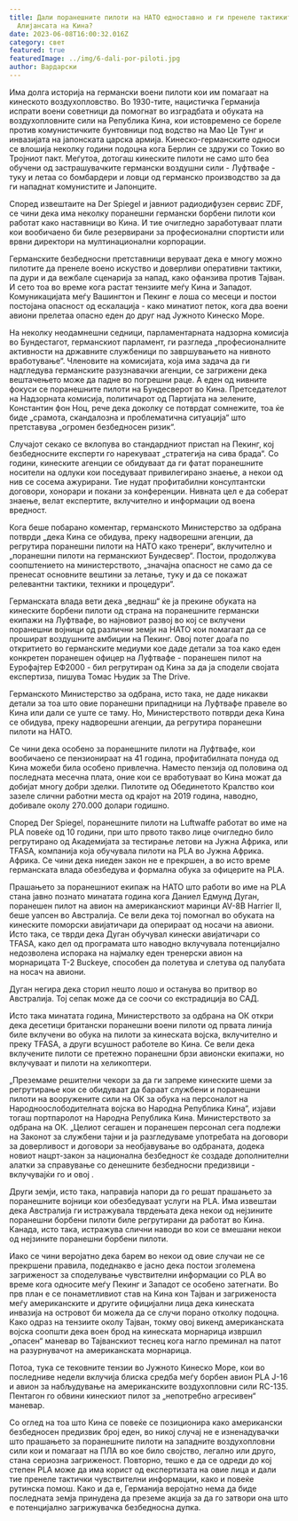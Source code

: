 ```yaml
---
title: Дали поранешните пилоти на НАТО едноставно и ги пренеле тактиките на
  Алијансата на Кина?
date: 2023-06-08T16:00:32.016Z
category: свет
featured: true
featuredImage: ../img/6-dali-por-piloti.jpg
author: Вардарски
---
```

Има долга историја на германски воени пилоти кои им помагаат на кинеското воздухопловство. Во 1930-тите, нацистичка Германија испрати воени советници да помогнат во изградбата и обуката на воздухопловните сили на Република Кина, кои истовремено се бореле против комунистичките бунтовници под водство на Мао Це Тунг и инвазијата на јапонската царска армија. Кинеско-германските односи се влошија неколку години подоцна кога Берлин се здружи со Токио во Тројниот пакт. Меѓутоа, дотогаш кинеските пилоти не само што беа обучени од застрашувачките германски воздушни сили - Луфтвафе - туку и летаа со бомбардери и ловци од германско производство за да ги нападнат комунистите и Јапонците.

Според извештаите на Der Spiegel и јавниот радиодифузен сервис ZDF, се чини дека има неколку поранешни германски борбени пилоти кои работат како наставници во Кина. И тие очигледно заработуваат плати кои вообичаено би биле резервирани за професионални спортисти или врвни директори на мултинационални корпорации.

Германските безбедносни претставници веруваат дека е многу можно пилотите да пренеле воено искуство и доверливи оперативни тактики, па дури и да вежбале сценарија за напад, како офанзива против Тајван. И сето тоа во време кога растат тензиите меѓу Кина и Западот. Комуникацијата меѓу Вашингтон и Пекинг е лоша со месеци и постои постојана опасност од ескалација - како минатиот петок, кога два воени авиони прелетаа опасно еден до друг над Јужното Кинеско Море.

На неколку неодамнешни седници, парламентарната надзорна комисија во Бундестагот, германскиот парламент, ги разгледа „професионалните активности на државните службеници по завршувањето на нивното вработување“. Членовите на комисијата, која има задача да ги надгледува германските разузнавачки агенции, се загрижени дека вештачењето може да падне во погрешни раце. А еден од нивните фокуси се поранешните пилоти на Бундесверот во Кина. Претседателот на Надзорната комисија, политичарот од Партијата на зелените, Константин фон Ноц, рече дека доколку се потврдат сомнежите, тоа ќе биде „срамота, скандалозна и проблематична ситуација“ што претставува „огромен безбедносен ризик“.

Случајот секако се вклопува во стандардниот пристап на Пекинг, кој безбедносните експерти го нарекуваат „стратегија на сива брада“. Со години, кинеските агенции се обидуваат да ги фатат поранешните носители на одлуки кои поседуваат привилегирано знаење, а некои од нив се сосема ажурирани. Тие нудат профитабилни консултантски договори, хонорари и покани за конференции. Нивната цел е да соберат знаење, велат експертите, вклучително и информации од воена вредност.

Кога беше побарано коментар, германското Министерство за одбрана потврди „дека Кина се обидува, преку надворешни агенции, да регрутира поранешни пилоти на НАТО како тренери“, вклучително и „поранешни пилоти на германскиот Бундесвер“. Постои, продолжува соопштението на министерството, „значајна опасност не само да се пренесат основните вештини за летање, туку и да се покажат релевантни тактики, техники и процедури“.

Германската влада вети дека „веднаш“ ќе ја прекине обуката на кинеските борбени пилоти од страна на поранешните германски екипажи на Луфтвафе, во најновиот развој во кој се вклучени поранешни војници од различни земји на НАТО кои помагаат да се прошират воздушните амбиции на Пекинг. Овој потег доаѓа по откритието во германските медиуми кое даде детали за тоа како еден конкретен поранешен офицер на Луфтвафе - поранешен пилот на Еурофајтер ЕФ2000 - бил регрутиран од Кина за да ја сподели својата експертиза, пишува Томас Њудик за The Drive.

Германското Министерство за одбрана, исто така, не даде никакви детали за тоа што овие поранешни припадници на Луфтвафе правеле во Кина или дали се уште се таму. Но, Министерството потврди дека Кина се обидува, преку надворешни агенции, да регрутира поранешни пилоти на НАТО.

Се чини дека особено за поранешните пилоти на Луфтвафе, кои вообичаено се пензионираат на 41 година, профитабилната понуда од Кина можеби била особено привлечна. Наместо пензија од половина од последната месечна плата, оние кои се вработуваат во Кина можат да добијат многу добри зделки. Пилотите од Обединетото Кралство кои зазеле слични работни места од крајот на 2019 година, наводно, добивале околу 270.000 долари годишно.

Според Der Spiegel, поранешните пилоти на Luftwaffe работат во име на PLA повеќе од 10 години, при што првото такво лице очигледно било регрутирано од Академијата за тестирање летови на Јужна Африка, или TFASA, компанија која обучувала пилоти на PLA во Јужна Африка. Африка. Се чини дека ниеден закон не е прекршен, а во исто време германската влада обезбедува и формална обука за офицерите на PLA.

Прашањето за поранешниот екипаж на НАТО што работи во име на PLA стана јавно познато минатата година кога Даниел Едмунд Дуган, поранешен пилот на авион на американскиот маринци AV-8B Harrier II, беше уапсен во Австралија. Се вели дека тој помогнал во обуката на кинеските поморски авијатичари да оперираат од носачи на авиони. Исто така, се тврди дека Дуган обучувал кинески авијатичари со TFASA, како дел од програмата што наводно вклучувала потенцијално недозволена испорака на најмалку еден тренерски авион на морнарицата Т-2 Buckeye, способен да полетува и слетува од палубата на носач на авиони.

Дуган негира дека сторил нешто лошо и останува во притвор во Австралија. Тој сепак може да се соочи со екстрадиција во САД.

Исто така минатата година, Министерството за одбрана на ОК откри дека десетици британски поранешни воени пилоти од првата линија биле вклучени во обука на пилоти за кинеската војска, вклучително и преку TFASA, а други всушност работеле во Кина. Се вели дека вклучените пилоти се претежно поранешни брзи авионски екипажи, но вклучуваат и пилоти на хеликоптери.

„Преземаме решителни чекори за да ги запреме кинеските шеми за регрутирање кои се обидуваат да бараат службени и поранешни пилоти на вооружените сили на ОК за обука на персоналот на Народноослободителната војска во Народна Република Кина“, изјави тогаш портпаролот на Народна Република Кина. Министерството за одбрана на ОК. „Целиот сегашен и поранешен персонал сега подлежи на Законот за службени тајни и ја разгледуваме употребата на договори за доверливост и договори за необјавување во одбраната, додека новиот нацрт-закон за национална безбедност ќе создаде дополнителни алатки за справување со денешните безбедносни предизвици - вклучувајќи го и овој .

Други земји, исто така, направија напори да го решат прашањето за поранешните војници кои обезбедуваат услуги на PLA. Има извештаи дека Австралија ги истражувала тврдењата дека некои од нејзините поранешни борбени пилоти биле регрутирани да работат во Кина. Канада, исто така, истражува слични наводи во кои се вмешани некои од нејзините поранешни борбени пилоти.

Иако се чини веројатно дека барем во некои од овие случаи не се прекршени правила, подеднакво е јасно дека постои зголемена загриженост за споделување чувствителни информации со PLA во време кога односите меѓу Пекинг и Западот се особено затегнати. Во прв план е се понаметливиот став на Кина кон Тајван и загриженоста меѓу американските и другите официјални лица дека кинеската инвазија на островот би можела да се случи порано отколку подоцна. Како одраз на тензиите околу Тајван, токму овој викенд американската војска соопшти дека воен брод на кинеската морнарица извршил „опасен“ маневар во Тајванскиот теснец кога нагло преминал на патот на разурнувачот на американската морнарица.

Потоа, тука се тековните тензии во Јужното Кинеско Море, кои во последниве недели вклучија блиска средба меѓу борбен авион PLA J-16 и авион за набљудување на американските воздухопловни сили RC-135. Пентагон го обвини кинескиот пилот за „непотребно агресивен“ маневар.

Со оглед на тоа што Кина се повеќе се позиционира како американски безбедносен предизвик број еден, во никој случај не е изненадувачки што прашањето за поранешните пилоти на западните воздухопловни сили кои и помагаат на ПЛА во кое било својство, легално или друго, стана сериозна загриженост. Повторно, тешко е да се одреди до кој степен PLA може да има корист од експертизата на овие лица и дали тие пренеле тактички чувствителни информации, како и повеќе рутинска помош. Како и да е, Германија веројатно нема да биде последната земја принудена да преземе акција за да го затвори она што е потенцијално загрижувачка безбедносна дупка.